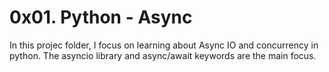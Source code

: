 # 0x01. Python - Async
In this projec folder, I focus on learning about Async IO and
concurrency in python.
The asyncio library and async/await keywords are the main
focus.